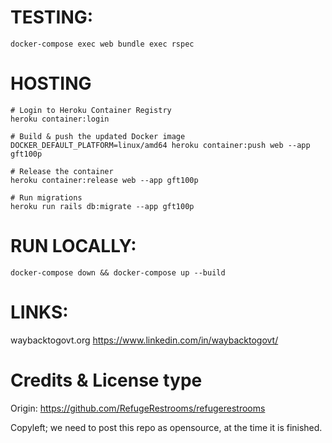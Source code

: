 

# TESTING:


```
docker-compose exec web bundle exec rspec
```

# HOSTING

```
# Login to Heroku Container Registry
heroku container:login

# Build & push the updated Docker image
DOCKER_DEFAULT_PLATFORM=linux/amd64 heroku container:push web --app gft100p 

# Release the container
heroku container:release web --app gft100p

# Run migrations
heroku run rails db:migrate --app gft100p
```

# RUN LOCALLY:

```
docker-compose down && docker-compose up --build
```



# LINKS:
waybacktogovt.org
https://www.linkedin.com/in/waybacktogovt/


# Credits & License type

Origin: https://github.com/RefugeRestrooms/refugerestrooms

Copyleft; we need to post this repo as opensource, at the time it is finished.

